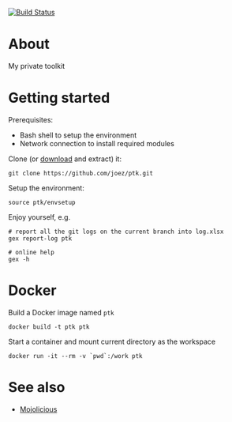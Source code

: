 [![Build Status](https://travis-ci.org/joez/ptk.svg?branch=master)](https://travis-ci.org/joez/ptk)

# About

My private toolkit

# Getting started

Prerequisites:

 * Bash shell to setup the environment
 * Network connection to install required modules

Clone (or [download](https://github.com/joez/ptk/archive/master.zip) and extract) it:

    git clone https://github.com/joez/ptk.git

Setup the environment:

    source ptk/envsetup

Enjoy yourself, e.g.

    # report all the git logs on the current branch into log.xlsx
    gex report-log ptk

    # online help
    gex -h

# Docker

Build a Docker image named `ptk`

    docker build -t ptk ptk

Start a container and mount current directory as the workspace

    docker run -it --rm -v `pwd`:/work ptk

# See also

* [Mojolicious](http://mojolicious.org/)